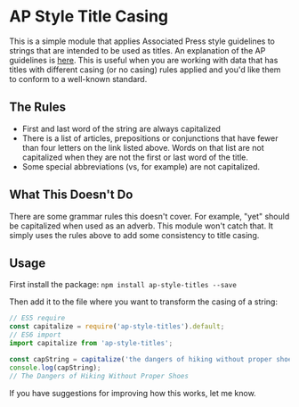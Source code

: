 # AP Style Title Casing
This is a simple module that applies Associated Press style guidelines to strings that are intended to be used as titles. An explanation of the AP guidelines is [here](https://www.bkacontent.com/how-to-correctly-use-apa-style-title-case/). This is useful when you are working with data that has titles with different casing (or no casing) rules applied and you'd like them to conform to a well-known standard.

## The Rules
- First and last word of the string are always capitalized
- There is a list of articles, prepositions or conjunctions that have fewer than four letters on the link listed above. Words on that list are not capitalized when they are not the first or last word of the title.
- Some special abbreviations (vs, for example) are not capitalized.

## What This Doesn't Do
There are some grammar rules this doesn't cover. For example, "yet" should be capitalized when used as an adverb. This module won't catch that. It simply uses the rules above to add some consistency to title casing.

## Usage
First install the package:
`npm install ap-style-titles --save`

Then add it to the file where you want to transform the casing of a string:
```javascript
// ES5 require
const capitalize = require('ap-style-titles').default;
// ES6 import
import capitalize from 'ap-style-titles';

const capString = capitalize('the dangers of hiking without proper shoes');
console.log(capString);
// The Dangers of Hiking Without Proper Shoes
```

If you have suggestions for improving how this works, let me know.
